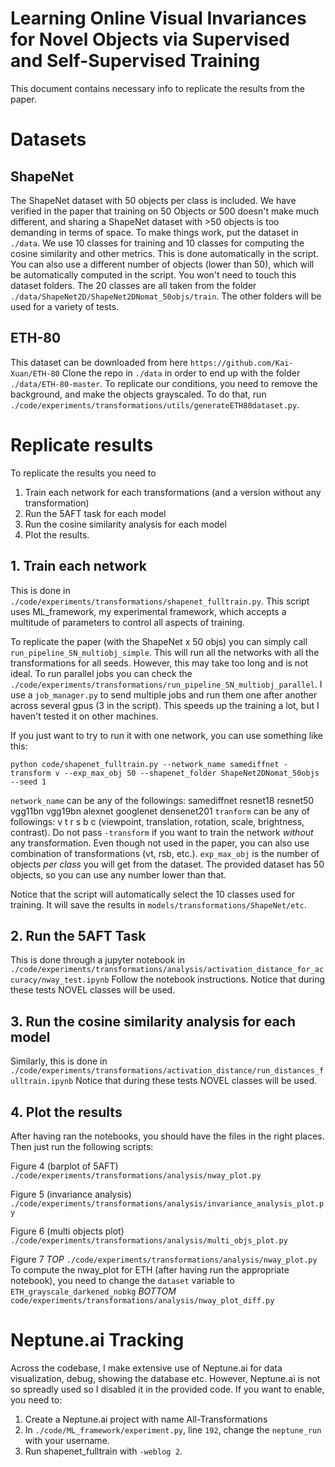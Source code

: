 # Learning Online Visual Invariances for Novel Objects via Supervised and Self-Supervised Training
This document contains necessary info to replicate the results from the paper.

# Datasets
## ShapeNet
The ShapeNet dataset with 50 objects per class is included. We have verified in the paper that training on 50 Objects or 500 doesn't make much different, and sharing a ShapeNet dataset with >50 objects is too demanding in terms of space.
To make things work, put the dataset in `./data`.
We use 10 classes for training and 10 classes for computing the cosine similarity and other metrics. This is done automatically in the script. You can also use a different number of objects (lower than 50), which will be automatically computed in the script. You won't need to touch this dataset folders. 
The 20 classes are all taken from the folder `./data/ShapeNet2D/ShapeNet2DNomat_50objs/train`. The other folders will be used for a variety of tests.


## ETH-80
This dataset can be downloaded from here `https://github.com/Kai-Xuan/ETH-80`
Clone the repo in `./data` in order to end up with the folder `./data/ETH-80-master`. 
To replicate our conditions, you need to remove the background, and make the objects grayscaled.
To do that, run `./code/experiments/transformations/utils/generateETH80dataset.py`.


# Replicate results
To replicate the results you need to 
1. Train each network for each transformations (and a version without any transformation)
2. Run the 5AFT task for each model
3. Run the cosine similarity analysis for each model
4. Plot the results.


## 1. Train each network
This is done in `./code/experiments/transformations/shapenet_fulltrain.py`.
This script uses ML_framework, my experimental framework, which accepts a multitude of parameters to control all aspects of training.


To replicate the paper (with the ShapeNet x 50 objs) you can simply call `run_pipeline_SN_multiobj_simple`. This will run all the networks with all the transformations for all seeds. However, this may take too long and is not ideal. 
To run parallel jobs you can check the `./code/experiments/transformations/run_pipeline_SN_multiobj_parallel`. I use a `job_manager.py` to send multiple jobs and run them one after another across several gpus (3 in the script). This speeds up the training a lot, but I haven't tested it on other machines.

If you just want to try to run it with one network, you can use something like this:

`python code/shapenet_fulltrain.py --network_name samediffnet -transform v --exp_max_obj 50 --shapenet_folder ShapeNet2DNomat_50objs --seed 1`

`network_name` can be any of the followings: samediffnet resnet18 resnet50 vgg11bn vgg19bn alexnet googlenet densenet201
`tranform` can be any of followings: v t r s b c (viewpoint, translation, rotation, scale, brightness, contrast). 
Do not pass `-transform` if you want to train the network _without_ any transformation.
Even though not used in the paper, you can also use combination of transformations (vt, rsb, etc.).
`exp_max_obj` is the number of objects _per class_ you will get from the dataset. The provided dataset has 50 objects, so you can use any number lower than that. 

Notice that the script will automatically select the 10 classes used for training. 
It will save the results in `models/transformations/ShapeNet/etc`.


## 2. Run the 5AFT Task
This is done through a jupyter notebook in `./code/experiments/transformations/analysis/activation_distance_for_accuracy/nway_test.ipynb`
Follow the notebook instructions.
Notice that during these tests NOVEL classes will be used. 


## 3. Run the cosine similarity analysis for each model
Similarly, this is done in `./code/experiments/transformations/activation_distance/run_distances_fulltrain.ipynb`
Notice that during these tests NOVEL classes will be used. 


## 4. Plot the results
After having ran the notebooks, you should have the files in the right places. Then just run the following scripts:

Figure 4 (barplot of 5AFT)
`./code/experiments/transformations/analysis/nway_plot.py`

Figure 5 (invariance analysis)
`./code/experiments/transformations/analysis/invariance_analysis_plot.py`

Figure 6 (multi objects plot)
`./code/experiments/transformations/analysis/multi_objs_plot.py`

Figure 7
_TOP_
`./code/experiments/transformations/analysis/nway_plot.py`
To compute the nway_plot for ETH (after having run the appropriate notebook), you need to change the `dataset` variable to `ETH_grayscale_darkened_nobkg` 
_BOTTOM_
`code/experiments/transformations/analysis/nway_plot_diff.py`


# Neptune.ai Tracking
Across the codebase, I make extensive use of Neptune.ai for data visualization, debug, showing the database etc. 
However, Neptune.ai is not so spreadly used so I disabled it in the provided code. 
If you want to enable, you need to: 
1. Create a Neptune.ai project with name All-Transformations
2. In `./code/ML_framework/experiment.py`, line `192`, change the `neptune_run` with your username.
3. Run shapenet_fulltrain with `-weblog 2`.
